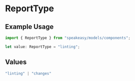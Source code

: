 # ReportType

## Example Usage

```typescript
import { ReportType } from "speakeasy/models/components";

let value: ReportType = "linting";
```

## Values

```typescript
"linting" | "changes"
```